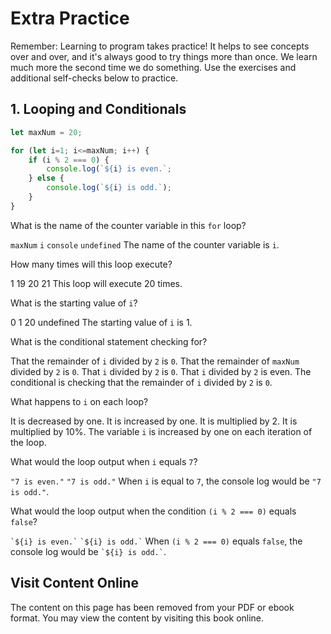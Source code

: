 # Extra Practice

Remember: Learning to program takes practice! It helps to see concepts over and over, and it's always good to try things more than once. We learn much more the second time we do something. Use the exercises and additional self-checks below to practice.

## 1. Looping and Conditionals

```js
let maxNum = 20;

for (let i=1; i<=maxNum; i++) {
    if (i % 2 === 0) {
        console.log(`${i} is even.`;
    } else {
        console.log(`${i} is odd.`);
    }
}
```
<quiz name="">
    <question>
        <p>What is the name of the counter variable in this <code>for</code> loop?</p>
        <answer><code>maxNum</code></answer>
        <answer correct><code>i</code></answer>
        <answer><code>console</code></answer>
        <answer><code>undefined</code></answer>
        <explanation>The name of the counter variable is <code>i</code>.</explanation>
    </question>
    <question>
        <p>How many times will this loop execute?</p>
        <answer>1</answer>
        <answer>19</answer>
        <answer correct>20</answer>
        <answer>21</answer>
        <explanation>This loop will execute 20 times.</explanation>
    </question>
    <question>
        <p>What is the starting value of <code>i</code>?</p>
        <answer>0</answer>
        <answer correct>1</answer>
        <answer>20</answer>
        <answer>undefined</answer>
        <explanation>The starting value of <code>i</code> is 1.</explanation>
    </question>
    <question>
        <p>What is the conditional statement checking for?</p>
        <answer correct>That the remainder of <code>i</code> divided by <code>2</code> is <code>0</code>.</answer>
        <answer>That the remainder of <code>maxNum</code> divided by <code>2</code> is <code>0</code>.</answer>
        <answer>That <code>i</code> divided by <code>2</code> is <code>0</code>.</answer>
        <answer>That <code>i</code> divided by <code>2</code> is even.</answer>
        <explanation>The conditional is checking that the remainder of <code>i</code> divided by <code>2</code> is <code>0</code>.</explanation>
    </question>
    <question>
        <p>What happens to <code>i</code> on each loop?</p>
        <answer>It is decreased by one.</answer>
        <answer correct>It is increased by one.</answer>
        <answer>It is multiplied by 2.</answer>
        <answer>It is multiplied by 10%.</answer>
        <explanation>The variable <code>i</code> is increased by one on each iteration of the loop.</explanation>
    </question>
    <question>
        <p>What would the loop output when <code>i</code> equals <code>7</code>?</p>
        <answer><code>"7 is even."</code></answer>
        <answer correct><code>"7 is odd."</code></answer>
        <explanation>When <code>i</code> is equal to <code>7</code>, the console log would be <code>"7 is odd."</code>.</explanation>
    </question>
    <question>
        <p>What would the loop output when the condition <code>(i % 2 === 0)</code> equals <code>false</code>?</p>
        <answer><code>`${i} is even.`</code></answer>
        <answer correct><code>`${i} is odd.`</code></answer>
        <explanation>When <code>(i % 2 === 0)</code> equals <code>false</code>, the console log would be <code>`${i} is odd.`</code>.</explanation>
    </question>


</quiz>



<div class="no-quiz">
     <h2>Visit Content Online</h2>
     <p> 
         The content on this page has been removed from your PDF 
         or ebook format. You may view the content by visiting
         this book online.
     </p>
</div>
